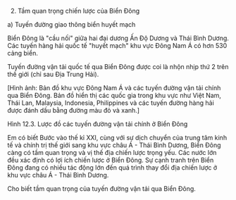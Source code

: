 2. Tầm quan trọng chiến lược của Biển Đông

a) Tuyến đường giao thông biển huyết mạch

Biển Đông là "cầu nối" giữa hai đại dương Ấn Độ Dương và Thái Bình Dương. Các tuyến hàng hải quốc tế "huyết mạch" khu vực Đông Nam Á có hơn 530 cảng biển.

Tuyến đường vận tải quốc tế qua Biển Đông được coi là nhộn nhịp thứ 2 trên thế giới (chỉ sau Địa Trung Hải).

[Hình ảnh: Bản đồ khu vực Đông Nam Á và các tuyến đường vận tải chính qua Biển Đông. Bản đồ hiển thị các quốc gia trong khu vực như Việt Nam, Thái Lan, Malaysia, Indonesia, Philippines và các tuyến đường hàng hải được đánh dấu bằng đường màu đỏ và xanh.]

Hình 12.3. Lược đồ các tuyến đường vận tải chính ở Biển Đông

Em có biết
Bước vào thế kỉ XXI, cùng với sự dịch chuyển của trung tâm kinh tế và chính trị thế giới sang khu vực châu Á - Thái Bình Dương, Biển Đông càng có tầm quan trọng và vị thế địa chiến lược trọng yếu. Các nước lớn đều xác định có lợi ích chiến lược ở Biển Đông. Sự cạnh tranh trên Biển Đông đang có nhiều tác động lớn đến quá trình thay đổi địa chiến lược ở khu vực châu Á - Thái Bình Dương.

Cho biết tầm quan trọng của tuyến đường vận tải qua Biển Đông.